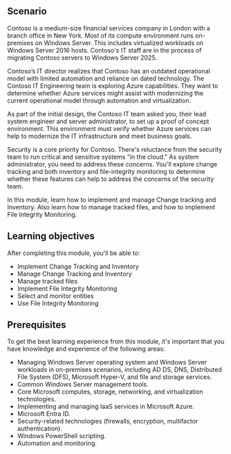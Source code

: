 ## Scenario

Contoso is a medium-size financial services company in London with a branch office in New York. Most of its compute environment runs on-premises on Windows Server. This includes virtualized workloads on Windows Server 2016 hosts. Contoso's IT staff are in the process of migrating Contoso servers to Windows Server 2025.

Contoso’s IT director realizes that Contoso has an outdated operational model with limited automation and reliance on dated technology. The Contoso IT Engineering team is exploring Azure capabilities. They want to determine whether Azure services might assist with modernizing the current operational model through automation and virtualization.

As part of the initial design, the Contoso IT team asked you, their lead system engineer and server administrator, to set up a proof of concept environment. This environment must verify whether Azure services can help to modernize the IT infrastructure and meet business goals.

Security is a core priority for Contoso. There's reluctance from the security team to run critical and sensitive systems "in the cloud." As system administrator, you need to address these concerns. You'll explore change tracking and both inventory and file-integrity monitoring to determine whether these features can help to address the concerns of the security team.

In this module, learn how to implement and manage Change tracking and Inventory. Also learn how to manage tracked files, and how to implement File Integrity Monitoring.

## Learning objectives

After completing this module, you'll be able to:

- Implement Change Tracking and Inventory
- Manage Change Tracking and Inventory
- Manage tracked files
- Implement File Integrity Monitoring
- Select and monitor entities
- Use File Integrity Monitoring

## Prerequisites

To get the best learning experience from this module, it's important that you have knowledge and experience of the following areas:

- Managing Windows Server operating system and Windows Server workloads in on-premises scenarios, including AD DS, DNS, Distributed File System (DFS), Microsoft Hyper-V, and file and storage services.
- Common Windows Server management tools.
- Core Microsoft computes, storage, networking, and virtualization technologies.
- Implementing and managing IaaS services in Microsoft Azure.
- Microsoft Entra ID.
- Security-related technologies (firewalls, encryption, multifactor authentication).
- Windows PowerShell scripting.
- Automation and monitoring.
